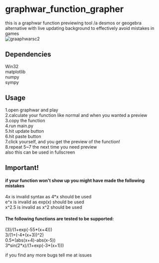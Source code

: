 # graphwar_function_grapher  
this is a graphwar function previewing tool /a desmos or geogebra alternative with live updating background to effectively avoid mistakes in games  
![graaphwarsc2](https://user-images.githubusercontent.com/81552194/181109910-33740a83-34f2-432d-8509-f7f28dd0f7a8.png)
## Dependencies  
Win32  
matplotlib  
numpy  
sympy  
## Usage
1.open graphwar and play  
2.calculate your function like normal and when you wanted a preview  
3.copy the function  
4.run main.py  
5.hit update button  
6.hit paste button  
7.click yourself, and you get the preview of the function!  
8.repeat 5~7 the next time you need preview  
also this can be used in fullscreen
## Important!  
#### if your function won't show up you might have made the following mistakes
4x is invalid syntax as 4\*x should be used  
e^x is invalid as exp(x) should be used  
x^2.5 is invalid as x^2 should be used  

#### The following functions are tested to be supported:  
(3)/(1+exp(-55\*(x+4)))  
3/(1+(-4\*(x+3))^2)  
0.5\*(abs(x+4)-abs(x-5))  
3\*sin(2\*x)/(1+exp(-3\*(x+1)))  

if you find any more bugs tell me at issues
